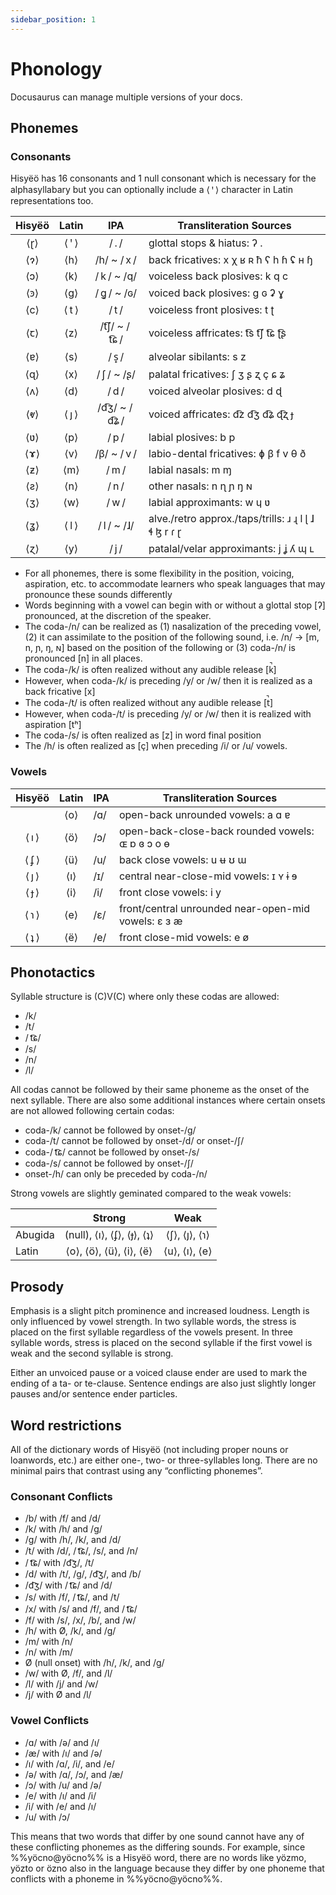 ```yaml
---
sidebar_position: 1
---
```


# Phonology

Docusaurus can manage multiple versions of your docs.

## Phonemes

### Consonants

Hisyëö has 16 consonants and 1 null consonant which is necessary for the
alphasyllabary but you can optionally include a ⟨ ꞌ ⟩ character in Latin
representations too.

| Hisyëö |  Latin   |      IPA      | Transliteration Sources                                    |
| :----: | :------: | :-----------: | ---------------------------------------------------------- |
| ⟨ɽ⟩  | ⟨ ꞌ ⟩ |     / . /     | glottal stops & hiatus: ʔ .                                |
| ⟨ɂ⟩  |  ⟨h⟩   |  /h/ ~ / x /  | back fricatives: x χ ʁ ʀ ħ ʕ h ɦ ʢ ʜ ɧ                     |
| ⟨ɔ⟩  |  ⟨k⟩   |  / k / ~ /q/  | voiceless back plosives: k q c                             |
| ⟨ꜿ⟩ |  ⟨g⟩   |  / ɡ͈ / ~ /ɢ/  | voiced back plosives: g ɢ ʡ ɣ                              |
| ⟨c⟩  | ⟨ t ⟩  |     / t /     | voiceless front plosives: t ʈ                              |
| ⟨ꞇ⟩ |  ⟨z⟩   | /t͡ʃ/ ~ / t͡ɕ / | voiceless affricates: t͡s  t͡ʃ  t͡ɕ  ʈ͡ʂ                       |
| ⟨ɐ⟩  |  ⟨s⟩   |     / s̟ /     | alveolar sibilants: s z                                    |
| ⟨ɋ⟩  |  ⟨x⟩   |  / ʃ / ~ /ʂ/  | palatal fricatives: ʃ ʒ ʂ ʐ ç ɕ ʑ                          |
| ⟨ʌ⟩  |  ⟨d⟩   |     / d /     | voiced alveolar plosives: d ɖ                              |
| ⟨ⱴ⟩ | ⟨ ȷ ⟩  | /d͡ʒ/ ~ / d͡ʑ / | voiced affricates: d͡z d͡ʒ d͡ʑ ɖ͡ʐ ɟ                           |
| ⟨ʋ⟩  |  ⟨p⟩   |     / p /     | labial plosives:  b p                                      |
| ⟨ɤ⟩  |  ⟨v⟩   |  /β/ ~ / v /  | labio-dental fricatives: ɸ β f v θ ð                       |
| ⟨ƶ⟩  |  ⟨m⟩   |     / m /     | labial nasals: m ɱ                                         |
| ⟨ƨ⟩  |  ⟨n⟩   |     / n /     | other nasals:  n ɳ ɲ ŋ ɴ                                   |
| ⟨ʒ⟩  |  ⟨w⟩   |     / w /     | labial approximants: w ɥ ʋ                                 |
| ⟨ʓ⟩  | ⟨ l ⟩  |  / l / ~ /ɺ/  | alve./retro approx./taps/trills: ɹ  ɻ  l  ɭ  ɺ ɬ ɮ  r  ɾ ɽ |
| ⟨ɀ⟩  |  ⟨y⟩   |     / j /     | patalal/velar approximants: j ʝ ʎ ɰ ʟ                      |

- For all phonemes, there is some flexibility in the position, voicing, aspiration, etc. to accommodate learners who speak languages that may pronounce these sounds differently
- Words beginning with a vowel can begin with or without a glottal stop [ʔ] pronounced, at the discretion of the speaker.
- The coda-/n/ can be realized as (1) nasalization of the preceding vowel, (2) it can assimilate to the position of the following sound, i.e. /n/ → [m, n, ɲ, ŋ, ɴ] based on the position of the following or (3) coda-/n/ is pronounced [n] in all places.
- The coda-/k/ is often realized without any audible release [k̚]
- However, when coda-/k/ is preceding /y/ or /w/ then it is realized as a back fricative [x]
- The coda-/t/ is often realized without any audible release [t̚]
- However, when coda-/t/ is preceding /y/ or /w/ then it is realized with aspiration [tʰ]
- The coda-/s/ is often realized as [z] in word final position
- The /h/ is often realized as [ç] when preceding /i/ or /u/ vowels.


### Vowels

| Hisyëö  | Latin | IPA | Transliteration Sources                             |
| :-----: | :---: | --- | --------------------------------------------------- |
|         | ⟨o⟩ | /ɑ/ | open-back unrounded vowels: a ɑ ɐ                        |
| ⟨ ı ⟩ | ⟨ö⟩ | /ɔ/ | open-back-close-back rounded vowels: ɶ ɒ ɞ ɔ o ɵ               |
| ⟨ ʄ ⟩ | ⟨ü⟩ | /u/ | back close vowels: u ʉ ʊ ɯ                          |
| ⟨ ȷ ⟩ | ⟨ı⟩ | /ɪ/ | central near-close-mid vowels: ɪ ʏ ɨ ɘ       |
| ⟨ ɟ ⟩ | ⟨i⟩ | /i/ | front close vowels: i y                     |
| ⟨ ɿ ⟩ | ⟨e⟩ | /ɛ/ | front/central unrounded near-open-mid vowels: ɛ ɜ æ |
| ⟨ ʇ ⟩ | ⟨ë⟩ | /e/ | front close-mid vowels: e ø                         |

## Phonotactics

Syllable structure is (C)V(C) where only these codas are allowed:
- /k/
- /t/
- / t͡ɕ/
- /s/
- /n/
- /l/

All codas cannot be followed by their same phoneme as the onset of the next
syllable. There are also some additional instances where certain onsets are not
allowed following certain codas:
- coda-/k/ cannot be followed by onset-/g/
- coda-/t/ cannot be followed by onset-/d/ or onset-/ʃ/
- coda-/ t͡ɕ/ cannot be followed by onset-/s/
- coda-/s/ cannot be followed by onset-/ʃ/
- onset-/h/ can only be preceded by coda-/n/

Strong vowels are slightly geminated compared to the weak vowels:

|         |               Strong               |        Weak         |
| ------- | :--------------------------------: | :-----------------: |
| Abugida | (null), ⟨ı⟩, ⟨ʄ⟩, ⟨ɟ⟩, ⟨ʇ⟩ | ⟨ʃ⟩, ⟨ȷ⟩, ⟨ɿ⟩ |
| Latin   | ⟨o⟩, ⟨ö⟩, ⟨ü⟩, ⟨i⟩, ⟨ë⟩  | ⟨u⟩, ⟨ı⟩, ⟨e⟩ |

## Prosody

Emphasis is a slight pitch prominence and increased loudness. Length is only
influenced by vowel strength. In two syllable words, the stress is placed on the
first syllable regardless of the vowels present. In three syllable words, stress
is placed on the second syllable if the first vowel is weak and the second
syllable is strong.

Either an unvoiced pause or a voiced clause ender are used to mark the ending of
a ta- or te-clause. Sentence endings are also just slightly longer pauses and/or
sentence ender particles.

## Word restrictions

All of the dictionary words of Hisyëö (not including proper nouns or loanwords,
etc.) are either one-, two- or three-syllables long. There are no minimal pairs
that contrast using any “conflicting phonemes”.

### Consonant Conflicts
- /b/ with /f/ and /d/
- /k/ with /h/ and /g/
- /g/ with /h/, /k/, and /d/
- /t/ with /d/, / t͡ɕ/, /s/, and /n/
- / t͡ɕ/ with /d͡ʒ/, /t/
- /d/ with /t/, /g/, /d͡ʒ/, and /b/
- /d͡ʒ/ with / t͡ɕ/ and /d/
- /s/ with /f/, / t͡ɕ/, and /t/
- /x/ with /s/ and /f/, and / t͡ɕ/
- /f/ with /s/, /x/, /b/, and /w/
- /h/ with Ø, /k/, and /g/
- /m/ with /n/
- /n/ with /m/
- Ø (null onset) with /h/, /k/, and /g/
- /w/ with Ø, /f/, and /l/
- /l/ with /j/ and /w/
- /j/ with Ø and /l/

### Vowel Conflicts
- /ɑ/ with /ə/ and /ı/           
- /æ/ with /ı/ and /ə/    
- /ı/ with /ɑ/, /i/, and /e/
- /ə/ with /ɑ/, /ɔ/, and /æ/
- /ɔ/ with /u/ and /ə/
- /e/ with /ı/ and /i/
- /i/ with /e/ and /ı/
- /u/ with /ɔ/

This means that two words that differ by one sound cannot have any of these conflicting phonemes as the differing sounds. For example, since %%yöcno@yöcno%% is a Hisyëö word, there are no words like yözmo, yözto or özno also in the language because they differ by one phoneme that conflicts with a phoneme in %%yöcno@yöcno%%.
